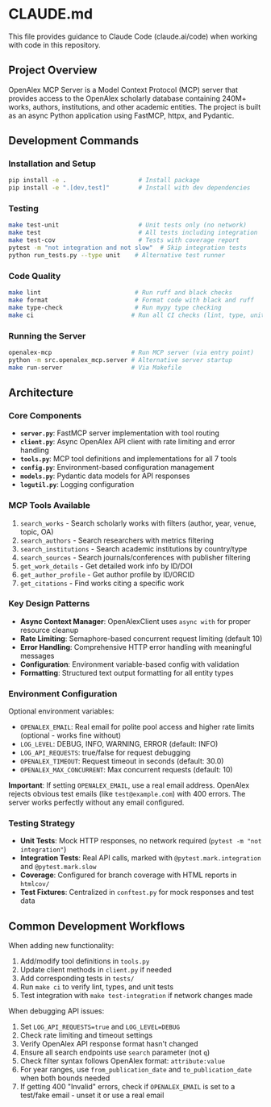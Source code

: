 # CLAUDE.md

This file provides guidance to Claude Code (claude.ai/code) when working with code in this repository.

## Project Overview

OpenAlex MCP Server is a Model Context Protocol (MCP) server that provides access to the OpenAlex scholarly database containing 240M+ works, authors, institutions, and other academic entities. The project is built as an async Python application using FastMCP, httpx, and Pydantic.

## Development Commands

### Installation and Setup
```bash
pip install -e .                    # Install package
pip install -e ".[dev,test]"        # Install with dev dependencies
```

### Testing
```bash
make test-unit                      # Unit tests only (no network)
make test                           # All tests including integration
make test-cov                       # Tests with coverage report
pytest -m "not integration and not slow"  # Skip integration tests
python run_tests.py --type unit    # Alternative test runner
```

### Code Quality
```bash
make lint                          # Run ruff and black checks
make format                        # Format code with black and ruff
make type-check                    # Run mypy type checking
make ci                           # Run all CI checks (lint, type, unit tests)
```

### Running the Server
```bash
openalex-mcp                      # Run MCP server (via entry point)
python -m src.openalex_mcp.server # Alternative server startup
make run-server                   # Via Makefile
```

## Architecture

### Core Components

- **`server.py`**: FastMCP server implementation with tool routing
- **`client.py`**: Async OpenAlex API client with rate limiting and error handling
- **`tools.py`**: MCP tool definitions and implementations for all 7 tools
- **`config.py`**: Environment-based configuration management
- **`models.py`**: Pydantic data models for API responses
- **`logutil.py`**: Logging configuration

### MCP Tools Available

1. `search_works` - Search scholarly works with filters (author, year, venue, topic, OA)
2. `search_authors` - Search researchers with metrics filtering
3. `search_institutions` - Search academic institutions by country/type
4. `search_sources` - Search journals/conferences with publisher filtering  
5. `get_work_details` - Get detailed work info by ID/DOI
6. `get_author_profile` - Get author profile by ID/ORCID
7. `get_citations` - Find works citing a specific work

### Key Design Patterns

- **Async Context Manager**: OpenAlexClient uses `async with` for proper resource cleanup
- **Rate Limiting**: Semaphore-based concurrent request limiting (default 10)
- **Error Handling**: Comprehensive HTTP error handling with meaningful messages
- **Configuration**: Environment variable-based config with validation
- **Formatting**: Structured text output formatting for all entity types

### Environment Configuration

Optional environment variables:
- `OPENALEX_EMAIL`: Real email for polite pool access and higher rate limits (optional - works fine without)
- `LOG_LEVEL`: DEBUG, INFO, WARNING, ERROR (default: INFO)
- `LOG_API_REQUESTS`: true/false for request debugging
- `OPENALEX_TIMEOUT`: Request timeout in seconds (default: 30.0)
- `OPENALEX_MAX_CONCURRENT`: Max concurrent requests (default: 10)

**Important**: If setting `OPENALEX_EMAIL`, use a real email address. OpenAlex rejects obvious test emails (like `test@example.com`) with 400 errors. The server works perfectly without any email configured.

### Testing Strategy

- **Unit Tests**: Mock HTTP responses, no network required (`pytest -m "not integration"`)
- **Integration Tests**: Real API calls, marked with `@pytest.mark.integration` and `@pytest.mark.slow`
- **Coverage**: Configured for branch coverage with HTML reports in `htmlcov/`
- **Test Fixtures**: Centralized in `conftest.py` for mock responses and test data

## Common Development Workflows

When adding new functionality:
1. Add/modify tool definitions in `tools.py` 
2. Update client methods in `client.py` if needed
3. Add corresponding tests in `tests/`
4. Run `make ci` to verify lint, types, and unit tests
5. Test integration with `make test-integration` if network changes made

When debugging API issues:
1. Set `LOG_API_REQUESTS=true` and `LOG_LEVEL=DEBUG`
2. Check rate limiting and timeout settings
3. Verify OpenAlex API response format hasn't changed
4. Ensure all search endpoints use `search` parameter (not `q`)
5. Check filter syntax follows OpenAlex format: `attribute:value`
6. For year ranges, use `from_publication_date` and `to_publication_date` when both bounds needed
7. If getting 400 "Invalid" errors, check if `OPENALEX_EMAIL` is set to a test/fake email - unset it or use a real email